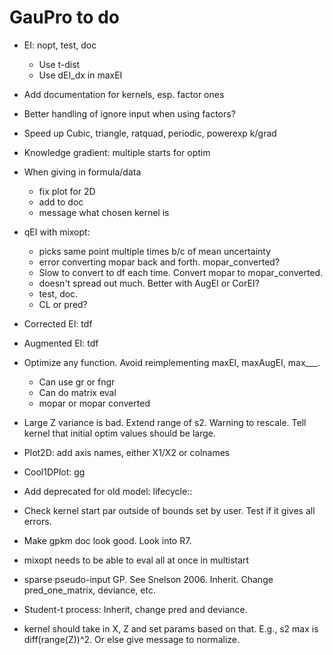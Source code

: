 # GauPro to do

* EI: nopt, test, doc
  * Use t-dist
  * Use dEI_dx in maxEI

* Add documentation for kernels, esp. factor ones

* Better handling of ignore input when using factors?

* Speed up Cubic, triangle, ratquad, periodic, powerexp k/grad

* Knowledge gradient: multiple starts for optim

* When giving in formula/data
  * fix plot for 2D
  * add to doc
  * message what chosen kernel is

* qEI with mixopt:
    * picks same point multiple times b/c of mean uncertainty
    * error converting mopar back and forth. mopar_converted?
    * Slow to convert to df each time. Convert mopar to mopar_converted.
    * doesn't spread out much. Better with AugEI or CorEI?
    * test, doc.
    * CL or pred?

* Corrected EI: tdf

* Augmented EI: tdf

* Optimize any function. Avoid reimplementing maxEI, maxAugEI, max___.
  * Can use gr or fngr
  * Can do matrix eval
  * mopar or mopar converted

* Large Z variance is bad. Extend range of s2. Warning to rescale. Tell kernel
that initial optim values should be large.

* Plot2D: add axis names, either X1/X2 or colnames

* Cool1DPlot: gg

* Add deprecated for old model: lifecycle::

* Check kernel start par outside of bounds set by user. Test if it gives all errors.

* Make gpkm doc look good. Look into R7.

* mixopt needs to be able to eval all at once in multistart

* sparse pseudo-input GP. See Snelson 2006. Inherit. Change pred_one_matrix,
deviance, etc.

* Student-t process: Inherit, change pred and deviance.

* kernel should take in X, Z and set params based on that. E.g., s2 max is
diff(range(Z))^2. Or else give message to normalize.
